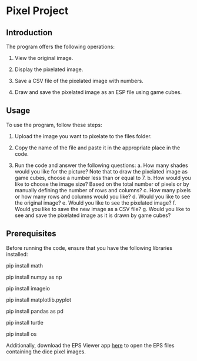 # Pixel Project
## Introduction

The program offers the following operations:

1. View the original image.

2. Display the pixelated image.

3. Save a CSV file of the pixelated image with numbers.

4. Draw and save the pixelated image as an ESP file using game cubes.

## Usage
To use the program, follow these steps:

1. Upload the image you want to pixelate to the files folder.

2. Copy the name of the file and paste it in the appropriate place in the code.

3. Run the code and answer the following questions:
    a. How many shades would you like for the picture? Note that to draw the pixelated image as game cubes, choose a number less than or equal to 7.
    b. How would you like to choose the image size? Based on the total number of pixels or by manually defining the number of rows and columns?
    c. How many pixels or how many rows and columns would you like?
    d. Would you like to see the original image?
    e. Would you like to see the pixelated image?
    f. Would you like to save the new image as a CSV file?
    g. Would you like to see and save the pixelated image as it is drawn by game cubes?
  
## Prerequisites

Before running the code, ensure that you have the following libraries installed:

pip install math

pip install numpy as np

pip install imageio

pip install matplotlib.pyplot

pip install pandas as pd

pip install turtle

pip install os

Additionally, download the EPS Viewer app [here](https://epsviewer.org/download.aspx) to open the EPS files containing the dice pixel images.
